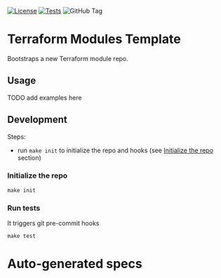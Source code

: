 [![License](https://img.shields.io/github/license/demmonico/tf-modules-aws-lambda)](LICENSE)
[![Tests](https://github.com/demmonico/tf-modules-aws-lambda/actions/workflows/tests.yml/badge.svg)](https://github.com/demmonico/tf-modules-aws-lambda/actions/workflows/tests.yml)
![GitHub Tag](https://img.shields.io/github/v/tag/demmonico/tf-modules-aws-lambda)

# Terraform Modules Template

Bootstraps a new Terraform module repo.

## Usage

TODO add examples here

## Development

Steps:
- run `make init` to initialize the repo and hooks (see [Initialize the repo](#initialize-the-repo) section)

### Initialize the repo

```shell
make init
```


### Run tests

It triggers git pre-commit hooks

```shell
make test
```


# Auto-generated specs

<!-- BEGINNING OF PRE-COMMIT-TERRAFORM DOCS HOOK -->
<!-- END OF PRE-COMMIT-TERRAFORM DOCS HOOK -->
